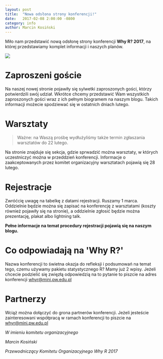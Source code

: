 ```yaml
---
layout: post
title:  "Nowa odsłona strony konferencji!"
date:   2017-02-08 2:00:00 -0800
category: info
author: Marcin Kosiński
---
```

  
Miło nam przedstawić nową odsłonę strony konferencji **Why R? 2017**, na której przedstawiamy komplet informacji i naszych planów.

<img src="/blog/img/tlo_whyR2.png">  

# Zaproszeni goście

Na naszej nowej stronie pojawiły się sylwetki zaproszonych gości, którzy potwierdzili swój udział. Wkrótce chcemy przedstawić Wam wszystkich zaproszonych gości wraz z ich pełnym biogramem na naszym blogu. Takich informacji możecie spodziewać się w ostatnich dniach lutego.

# Warsztaty

> Ważne: na Waszą prośbę wydłużyliśmy także termin zgłaszania warsztatów do 22 lutego.

Na stronie znajduje się sekcja, gdzie sprwadzić można warsztaty, w których uczestniczyć można w przeddzień konferencji. Informacje o zaakceptowanych przez komitet organizacyjny warsztatach pojawią się 28 lutego.

# Rejestracje

Zwróćcię uwagę na tabelkę z datami rejestracji. Ruszamy 1 marca. Oddzielnie będzie można się zapisać na konferencję z warsztatami (koszty również pojawiły się na stronie), a oddzielnie zgłosić będzie można prezentację, plakat albo lightning talk. 

**Pełne informacje na temat procedury rejestracji pojawią się na naszym blogu.**

# Co odpowiadają na 'Why R?'

Nazwa konferencji to świetna okazja do refleksji i podsumowań na temat tego, czemu używamy pakietu statystycznego R? Mamy już 2 wpisy. Jeżeli chcecie podzielić się zwięzłą odpowiedzią na to pytanie to piszcie na adres konferencji [whyr@mini.pw.edu.pl](mailto:whyr@mini.pw.edu.pl)

# Partnerzy

Wciąż można dołączyć do grona partnerów konferencji. Jeżeli jesteście zainteresowani współpracą w ramach konferencji to piszcie na [whyr@mini.pw.edu.pl](mailto:whyr@mini.pw.edu.pl)


*W imieniu komitetu organizacyjnego*

*Marcin Kosiński* 

*Przewodniczący Komitetu Organizacyjnego Why R 2017*
